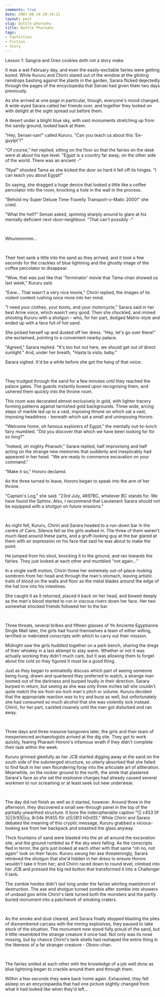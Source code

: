 ```yaml
---
comments: true
date: 2007-08-24 20:14:21
layout: post
slug: bottle-pharoahs
title: Bottle Pharoahs
tags:
- Fanfiction
- Fiction
- Story
---
```


<div class="notes">
<p>Lesson 1: Sangria and Oreo cookies doth not a story make.</p>
</div>

<div class="story" markdown="1">
<p>It was a wet February day, and even the easily-excitable fairies were getting bored. While Kururu and Chiriri stared out of the window at the glinting raindrops bashing against the plants in the garden, Sarara flicked dejectedly through the pages of the encyclopedia that Sensei had given them two days previously.</p>
<p>As she arrived at one page in particular, though, everyone&#039;s mood changed. A wide-eyed Sarara called her friends over, and together they looked on with delight at the sight spread out before them.</p>
<p>A desert under a blight blue sky, with vast monuments stretching up from the sandy ground, looked back at them.</p>
<p>"Hey, Sensei-san!" called Kururu. "Can you teach us about this &#039;Ee-guyipt&#039;?"</p>
<p>"Of course," her replied, sitting on the floor so that the fairies on the desk were at about his eye level. "Egypt is a country far away, on the other side of the world. There was an ancient -"</p>
<p>"Nya!" shouted Tama as she kicked the door so hard it fell off its hinges. "I can teach you about Egypt!"</p>
<p>So saying, she dragged a huge device that looked a little like a coffee percolator into the room, knocking a hole in the wall in the process.</p>
<p>"Behold my Super Deluxe Time-Travelly Transport-o-Matic 2000!" she cried.</p>
<p>"What the hell?" Sensei asked, spinning sharply around to glare at his mentally deficient next-door-neighbour. "That can&#039;t possibly -"</p>
<br />
<p>Whummmmm...</p>
<br />
<p>Their feet sank a little into the sand as they arrived, and it took a few seconds for the crackles of blue lightning and the ghostly image of the coffee percolator to disappear.</p>
<p>"Wow, that was just like that &#039;Terminator&#039; movie that Tama-chan showed us last week," Kururu said.</p>
<p>"Eww... That wasn&#039;t a very nice movie," Chiriri replied, the images of its violent content rushing once more into her mind.</p>
<p>"I need your clothes, your boots, and your motorcycle," Sarara said in her best Arnie voice, which wasn&#039;t very good. Then she chuckled, and mimed shooting Kururu with a shotgun - who, for her part, dodged Matrix-style and ended up with a face full of hot sand.</p>
<p>She picked herself up and dusted off her dress. "Hey, let&#039;s go over there!" she exclaimed, pointing to a convenient nearby palace.</p>
<p>"Agreed," Sarara replied. "It&#039;s too hot out here, we should get out of direct sunlight." And, under her breath, "Hasta la vista, baby."</p>
<p>Sarara sighed. It&#039;d be a while before she got the hang of that voice.</p>
<br />
<p>They trudged through the sand for a few minutes until they reached the palace gates. The guards instantly bowed upon recognising them, and ushered them quickly into the throne room.</p>
<p>This room was decorated almost exclusively in gold, with lighter tracery forming patterns against tarnished gold backgrounds. Three wide, arcing steps of marble led up to a vast, imposing throne on which sat a vast, imposing headdress - beneath which sat a small and unimposing Hororo.</p>
<p>"Welcome home, oh famous explorers of Egypt," the mentally out-to-lunch fairy mumbled. "Did you discover that which we have been looking for for so long?"</p>
<p>"Indeed, oh mighty Pharaoh," Sarara replied, half improvising and half acting on the strange new memories that suddenly and inexplicably had appeared in her head. "We are ready to commence excavation on your command."</p>
<p>"Make it so," Hororo declared.</p>
<p>As the three turned to leave, Hororo began to speak into the arm of her throne.</p>
<p>"Captain&#039;s Log," she said. "23rd July, 4697BC, whatever BC stands for. We have found the Sphinx. Also, I recommend that Lieutenant Sarara should not be equipped with a shotgun on future missions."</p>
<br />
<p>As night fell, Kururu, Chiriri and Sarara headed to a run-down bar in the centre of Cairo. Silence fell as the girls walked in. The three of them weren&#039;t much liked around these parts, and a gruff-looking guy at the bar glared at them with an expression on his face that said he was about to make the point.</p>
<p>He jumped from his stool, knocking it to the ground, and ran towards the fairies. They just looked at each other and mumbled "not again..."</p>
<p>In a single swift motion, Chiriri threw her extremely out-of-place-looking sombrero from her head and through the man&#039;s stomach, leaving artistic trails of blood on the walls and floor as the metal blades around the edge of the hat tore into his intestines.</p>
<p>She caught it as it returned, placed it back on her head, and bowed deeply as the man&#039;s blood started to run in viscous rivers down her face. Her two somewhat shocked friends followed her to the bar.</p>
<br />
<p>Three threats, several bribes and fifteen glasses of Ye Anciente Egyptianne Single Malt later, the girls had found themselves a team of either willing, terrified or inebriated conscripts with which to carry out their mission.</p>
<p>Midnight saw the girls huddled together on a park bench, sharing the dregs of their whiskey in a last attempt to stay warm. Whether or not it was actually working they didn&#039;t much care, but it was allowing them to forget about the cold so they figured it must be a good thing.</p>
<p>Just as they began to animatedly discuss which part of seeing someone being hung, drawn and quartered they preferred to watch, a strange man loomed out of the darkness and burped loudly in their direction. Sarara burped in return, but seeing as she was only three inches tall she couldn&#039;t quite match the six-foot-six-inch man&#039;s pitch or volume. Kururu decided that the appropriate reaction was to try and burp as well, but unfortunately she had consumed so much alcohol that she was violently sick instead. Chiriri, for her part, cackled insanely until the man got disturbed and ran away.</p>
<br />
<p>Three days and three massive hangovers later, the girls and their team of inexperienced archaeologists arrived at the dig site. They got to work quickly, fearing Pharaoh Hororo&#039;s infamous wrath if they didn&#039;t complete their task within the week.</p>
<p>Kururu grinned gleefully as her JCB started digging away at the sand on the south side of the submerged structure, so utterly absorbed that she failed to find fault in her own floundering foray into the articulate art of alliteration. Meanwhile, on the rockier ground to the north, the smile that plastered Sarara&#039;s face as she set the explosive charges had already caused several workmen to run screaming or at least seek out new underwear.</p>
<br />
<p>The day did not finish as well as it started, however. Around three in the afternoon, they discovered a small see-through panel in the top of the partially unearthed structure. It bore the indecipherable caption "!|| c453 0f 3|/|3r93||cy, 8r34k 91455 f0r z0|/|8!3 h0rd35." While Chiriri and Sarara debated the meaning of this cryptic message, Kururu grabbed a vicious-looking axe from her backpack and smashed the glass anyway.</p>
<p>Thick fountains of sand were blasted into the air all around the excavation site, and the ground rumbled as if the sky were falling. As the conscripts fled in terror, the girls just looked at each other with that same "oh no, not again" look on their faces. Kururu swung her axe threateningly, Sarara retrieved the shotgun that she&#039;d hidden in her dress to ensure Hororo wouldn&#039;t take it from her; and Chiriri raced down to round level, climbed into her JCB and pressed the big red button that transformed it into a Challenger II tank.</p>
<p>The zombie hordes didn&#039;t last long under the fairies whirling maelstrom of destruction. The axe and shotgun turned zombie after zombie into showers of undead goo while Chiriri&#039;s tank turned both the monsters and the partly buried monument into a patchwork of smoking craters.</p>
<br />
<p>As the smoke and dust cleared, and Sarara finally stopped blasting the piles of dismembered carcass with the mining explosives, they paused to take stock of the situation. The monument now stood fully proud of the sand, but it little resembled the strange creature it once had. Not only was its nose missing, but by chance Chiriri&#039;s tank shells had reshaped the entire thing in the likeness of a far stranger creature - Oboro-chan.</p>
<br />
<p>The fairies smiled at each other with the knowledge of a job well done as blue lightning began to crackle around them and through them.</p>
<p>Within a few seconds they were back home again. Exhausted, they fell asleep on an encyclopaedia that had one picture slightly changed from what it had looked like when they&#039;d left...</p>
</div>
